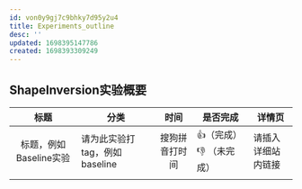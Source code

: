 ```yaml
---
id: von0y9gj7c9bhky7d95y2u4
title: Experiments_outline
desc: ''
updated: 1698395147786
created: 1698393309249
---
```


## ShapeInversion实验概要


|          标题          | 分类                          |      时间      | 是否完成                | 详情页             |
| :----------------------: | ------------------------------- | :--------------: | ------------------------- | -------------------- |
| 标题，例如Baseline实验 | 请为此实验打tag，例如baseline | 搜狗拼音打时间 | 👍（完成）👎 （未完成） | 请插入详细站内链接 |
|                       |                               |               |                         |                    |
